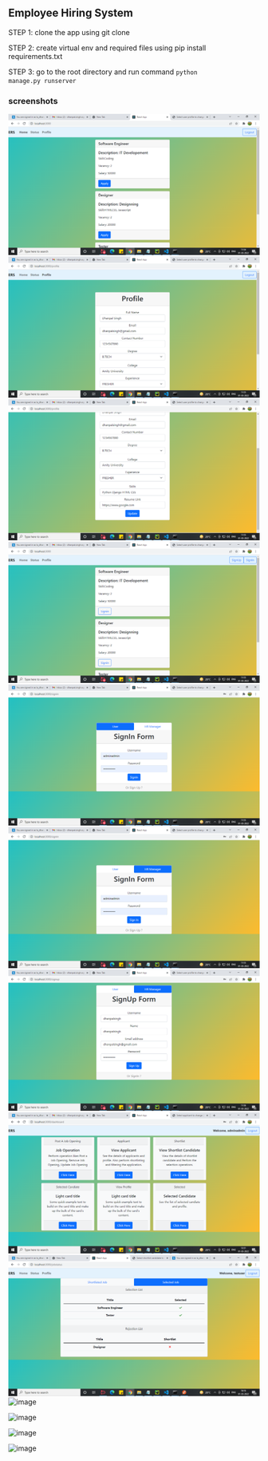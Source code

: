 ## Employee Hiring System
STEP 1:
clone the app using git clone

STEP 2:
create virtual env and required files using pip install requirements.txt

STEP 3:
go to the root directory and run command
<code>python manage.py runserver</code>

### screenshots
![image](./screenshots/Screenshot%20(81).png)
![image](./screenshots/Screenshot%20(82).png)
![image](./screenshots/Screenshot%20(83).png)
![image](./screenshots/Screenshot%20(84).png)
![image](./screenshots/Screenshot%20(85).png)
![image](./screenshots/Screenshot%20(86).png)
![image](./screenshots/Screenshot%20(88).png)
![image](./screenshots/Screenshot%20(89).png)
![image](./screenshots/Screenshot%20(90).png)
![image](./screenshots/Screenshot%20(91).png)

![image](./screenshots/Screenshot%20(92).png)

![image](./screenshots/Screenshot%20(93).png)

![image](./screenshots/Screenshot%20(94).png)

